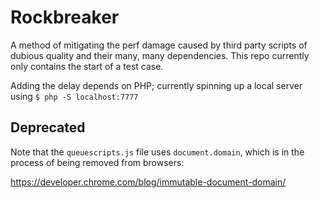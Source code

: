 # Rockbreaker

A method of mitigating the perf damage caused by third party scripts of dubious quality and their many, many dependencies. This repo currently only contains the start of a test case.

Adding the delay depends on PHP; currently spinning up a local server using `$ php -S localhost:7777`

## Deprecated

Note that the `queuescripts.js` file uses `document.domain`, which is in the process of being removed from browsers:

https://developer.chrome.com/blog/immutable-document-domain/
